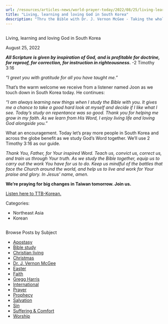 ```yaml
---
url: /resources/articles-news/world-prayer-today/2022/08/25/living-learning-and-loving-god-in-south-korea
title: "Living, learning and loving God in South Korea"
description: "Thru the Bible with Dr. J. Vernon McGee - Taking the whole Word to the whole world"
---
```







## 
 Living, learning and loving God in South Korea


August 25, 2022
![]()




***All Scripture is given by inspiration of God, and is profitable for doctrine, for reproof, for correction, for instruction in righteousness.*** -2 Timothy 3:16 

*“I greet you with gratitude for all you have taught me.”*

That’s the warm welcome we receive from a listener named Joon as we touch down in South Korea today. He continues:

*“I am always learning new things when I study the Bible with you. It gives me a chance to take a good hard look at myself and decide if I like what I see. Today’s study on repentance was so good. Thank you for helping me grow in my faith. As we learn from His Word, I enjoy living life and loving God alongside you.”*

What an encouragement. Today let’s pray more people in South Korea and across the globe benefit as we study God’s Word together. We’ll use 2 Timothy 3:16 as our guide.

*Thank You, Father, for Your inspired Word. Teach us, convict us, correct us, and train us through Your truth. As we study the Bible together, equip us to carry out the work You have for us to do. Keep us mindful of the battles that face the Church around the world, and help us to live and work for Your praise and glory. In Jesus' name, amen.*

**We’re praying for big changes in Taiwan tomorrow. Join us.**

[Listen here to TTB-Korean.](https://ttb.twr.org/home/day,0421/language,KOR)



Categories: 


* Northeast Asia
* Korean









## 
 Browse Posts by Subject


* [Apostasy](/resources/articles-news/-in-tags/tags/Apostasy)
* [Bible study](/resources/articles-news/-in-tags/tags/Bible-study)
* [Christian living](/resources/articles-news/-in-tags/tags/Christian-living)
* [Christmas](/resources/articles-news/-in-tags/tags/Christmas)
* [Dr. J. Vernon McGee](/resources/articles-news/-in-tags/tags/Dr-J-Vernon-McGee)
* [Easter](/resources/articles-news/-in-tags/tags/easter)
* [Faith](/resources/articles-news/-in-tags/tags/Faith)
* [Gregg Harris](/resources/articles-news/-in-tags/tags/Gregg-Harris)
* [International](/resources/articles-news/-in-tags/tags/International)
* [Prayer](/resources/articles-news/-in-tags/tags/prayer)
* [Prophecy](/resources/articles-news/-in-tags/tags/Prophecy)
* [Salvation](/resources/articles-news/-in-tags/tags/Salvation)
* [Sin](/resources/articles-news/-in-tags/tags/sin)
* [Suffering & Comfort](/resources/articles-news/-in-tags/tags/Suffering-Comfort)
* [Worship](/resources/articles-news/-in-tags/tags/worship)






